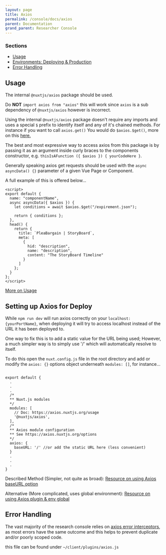 ```yaml
---
layout: page
title: Axios
permalink: /console/docs/axios
parent: Documentation
grand_parent: Researcher Console
---
```


### Sections

- [Usage](#Usage)
- [Environments: Deploying & Production](#Setting-up-Axios-for-Deploy)
- [Error Handling](#Error-Handling)

## Usage

The internal `@nuxtjs/axios` package should be used.

Do **NOT** `import axios from "axios"` this will work since `axios` is a sub dependency of `@nuxtjs/axios` however is incorrect.

Using the internal `@nuxtjs/axios` package doesn't require any imports and uses a special `$` prefix to identify itself and any of it's chained methods. For instance if you want to call `axios.get()` You would do `$axios.$get()`, more on this [here.](https://axios.nuxtjs.org/usage.html#store-actions)

The best and most expressive way to access axios from this package is by passing it as an argument inside curly braces to the components constructor, e.g. `thisIsAFunction ({ $axios }) { yourCodeHere }`.

Generally speaking axios get requests should be used with the `async asyncData() {}` parameter of a given Vue Page or Component.

A full example of this is offered below...

```
<script>
export default {
  name: "componentName",
  async asyncData({ $axios }) {
    let conditions = await $axios.$get("/expirement.json");

    return { conditions };
  },
  head() {
    return {
      title: `PleaBargain | StoryBoard`,
      meta: [
        {
          hid: "description",
          name: "description",
          content: "The StoryBoard Timeline"
        }
      ]
    };
  }
};
</script>
```

[More on Usage](https://axios.nuxtjs.org/usage.html)

## Setting up Axios for Deploy

While `npm run dev` will run axios correctly on your `localhost:{yourPortName}`, when deploying it will try to access localhost instead of the URL it has been deployed to.

One way to fix this is to add a static value for the URL being used; However, a much simpler way is to simply use '/' which will automatically resolve to itself.

To do this open the `nuxt.config.js` file in the root directory and add or modify the `axios: {}` options object underneath `modules: []`, for instance...

```

export default {
  .
  .
  .
  /*
  ** Nuxt.js modules
  */
  modules: [
    // Doc: https://axios.nuxtjs.org/usage
    '@nuxtjs/axios',
  ],
  /*
  ** Axios module configuration
  ** See https://axios.nuxtjs.org/options
  */
  axios: {
    baseURL: '/' //or add the static URL here (less convenient)
  }
  .
  .
  .
}

```

Described Method (Simpler, not quite as broad):
[Resource on using Axios baseURL option](https://github.com/nuxt-community/axios-module/issues/134)

Alternative (More complicated, uses global environment):
[Resource on using Axios plugin & env global](https://medium.com/from-zero-to-hero-of-free-web-development/vue-js-and-nuxt-js-quickstart-tutorial-part-3-c445c1a063ef)

## Error Handling

The vast majority of the research console relies on [axios error interceptors](https://axios.nuxtjs.org/helpers.html#interceptors), as most errors have the same outcome and this helps to prevent duplicate and/or poorly scoped code.

this file can be found under `~/client/plugins/axios.js`
